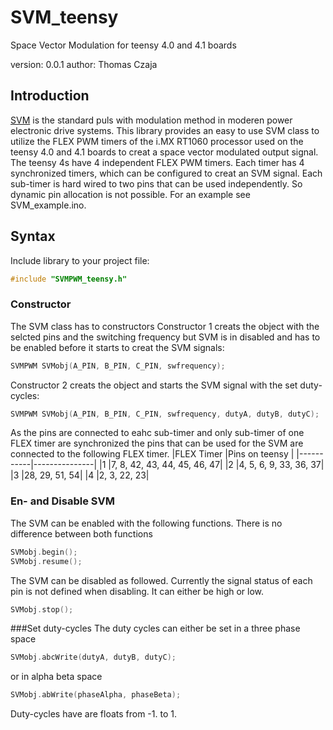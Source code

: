 # SVM_teensy
Space Vector Modulation for teensy 4.0 and 4.1 boards

version: 0.0.1
author: Thomas Czaja

## Introduction
[SVM](https://en.wikipedia.org/wiki/Space_vector_modulation) is the standard puls with modulation method in moderen power electronic drive systems. This library provides an easy to use SVM class to utilize the FLEX PWM timers of the i.MX RT1060 processor used on the teensy 4.0 and 4.1 boards to creat a space vector modulated output signal. The teensy 4s have 4 independent FLEX PWM timers. Each timer has 4 synchronized timers, which can be configured to creat an SVM signal. Each sub-timer is hard wired to two pins that can be used independently. So dynamic pin allocation is not possible. For an example see SVM_example.ino.

## Syntax
Include library to your project file:
```c++
#include "SVMPWM_teensy.h"
```
### Constructor
The SVM class has to constructors
Constructor 1 creats the object with the selcted pins and the switching frequency but SVM is in disabled and has to be enabled before it starts to creat the SVM signals:
```c++
SVMPWM SVMobj(A_PIN, B_PIN, C_PIN, swfrequency);
```
Constructor 2 creats the object and starts the SVM signal with the set duty-cycles:
```c++
SVMPWM SVMobj(A_PIN, B_PIN, C_PIN, swfrequency, dutyA, dutyB, dutyC);
```
As the pins are connected to eahc sub-timer and only sub-timer of one FLEX timer are synchronized the pins that can be used for the SVM are connected to the following FLEX timer.
|FLEX Timer |Pins on teensy |
|-----------|---------------|
|1          |7, 8, 42, 43, 44, 45, 46, 47|
|2          |4, 5, 6, 9, 33, 36, 37|
|3          |28, 29, 51, 54|
|4          |2, 3, 22, 23|

### En- and Disable SVM
The SVM can be enabled with the following functions. There is no difference between both functions
```c++
SVMobj.begin();
SVMobj.resume();
```
The SVM can be disabled as followed. Currently the signal status of each pin is not defined when disabling. It can either be high or low.
```c++
SVMobj.stop();
```
###Set duty-cycles
The duty cycles can either be set in a three phase space
```c++
SVMobj.abcWrite(dutyA, dutyB, dutyC);
```
or in alpha beta space
```c++
SVMobj.abWrite(phaseAlpha, phaseBeta);
```
Duty-cycles have are floats from -1. to 1.
